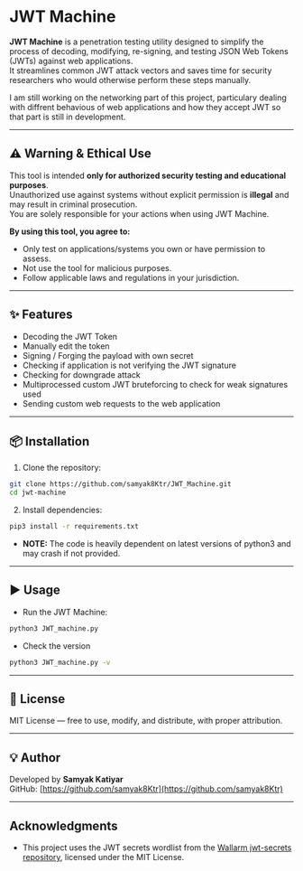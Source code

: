 # JWT Machine

**JWT Machine** is a penetration testing utility designed to simplify the process of decoding, modifying, re-signing, and testing JSON Web Tokens (JWTs) against web applications.  
It streamlines common JWT attack vectors and saves time for security researchers who would otherwise perform these steps manually.

I am still working on the networking part of this project, particulary dealing with diffrent behavious of web applications and how they accept JWT so that part is still in development.

---

## ⚠️ Warning & Ethical Use

This tool is intended **only for authorized security testing and educational purposes**.  
Unauthorized use against systems without explicit permission is **illegal** and may result in criminal prosecution.  
You are solely responsible for your actions when using JWT Machine.

**By using this tool, you agree to:**
- Only test on applications/systems you own or have permission to assess.
- Not use the tool for malicious purposes.
- Follow applicable laws and regulations in your jurisdiction.

---

## ✨ Features


- Decoding the JWT Token  
-  Manually edit the token  
- Signing / Forging the payload with own secret  
- Checking if application is not verifying the JWT signature  
- Checking for downgrade attack  
- Multiprocessed custom JWT bruteforcing to check for weak signatures used
- Sending custom web requests to the web application  

---

## 📦 Installation

1. Clone the repository:
```bash
git clone https://github.com/samyak8Ktr/JWT_Machine.git
cd jwt-machine
```

2. Install dependencies:
```bash
pip3 install -r requirements.txt
```
- **NOTE:** The code is heavily dependent on latest versions of python3 and may crash if not provided.

---

## ▶️ Usage

- Run the JWT Machine:
```bash
python3 JWT_machine.py
```

- Check the version
```bash
python3 JWT_machine.py -v
```

---

## 📜 License

MIT License — free to use, modify, and distribute, with proper attribution.

---

## 💡 Author

Developed by **Samyak Katiyar**  
GitHub: [https://github.com/samyak8Ktr](https://github.com/samyak8Ktr)

---

## Acknowledgments

- This project uses the JWT secrets wordlist from the [Wallarm jwt-secrets repository](https://github.com/wallarm/jwt-secrets), licensed under the MIT License.  
